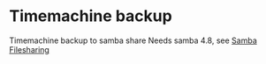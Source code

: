 # Timemachine backup


Timemachine backup to samba share
Needs samba 4.8, see [Samba Filesharing](../filesharing/samba.md)
